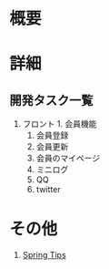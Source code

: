 
# 概要 #



# 詳細 #
## 開発タスク一覧 ##
  1. フロント
    1. 会員機能
      1. 会員登録
      1. 会員更新
      1. 会員のマイページ
      1. ミニログ
        1. QQ
        1. twitter
# その他 #
  1. [Spring Tips](SpringTips.md)